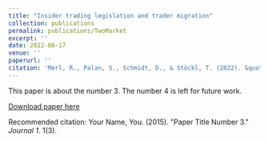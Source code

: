 ```yaml
---
title: "Insider trading legislation and trader migration"
collection: publications
permalink: publications/TwoMarket
excerpt: ''
date: 2022-06-17
venue: ''
paperurl: ''
citation: 'Merl, R., Palan, S., Schmidt, D., & Stöckl, T. (2022). &quot;Paper Title Number 3.&quot; <i>Journal 1</i>. 1(3).'
---
```

This paper is about the number 3. The number 4 is left for future work.

[Download paper here](http://academicpages.github.io/files/paper3.pdf)

Recommended citation: Your Name, You. (2015). "Paper Title Number 3." <i>Journal 1</i>. 1(3).
